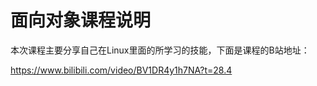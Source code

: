 # 面向对象课程说明
本次课程主要分享自己在Linux里面的所学习的技能，下面是课程的B站地址：

https://www.bilibili.com/video/BV1DR4y1h7NA?t=28.4
